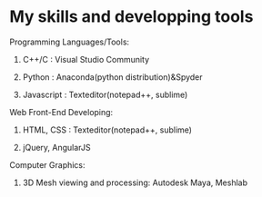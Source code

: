 # My skills and developping tools

Programming Languages/Tools:

1. C++/C : Visual Studio Community

2. Python : Anaconda(python distribution)&Spyder

3. Javascript : Texteditor(notepad++, sublime)


Web Front-End Developing:

1. HTML, CSS : Texteditor(notepad++, sublime)

2. jQuery, AngularJS


Computer Graphics:

1. 3D Mesh viewing and processing: Autodesk Maya, Meshlab
